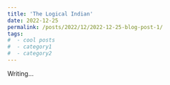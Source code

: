 ```yaml
---
title: 'The Logical Indian'
date: 2022-12-25
permalink: /posts/2022/12/2022-12-25-blog-post-1/
tags:
#  - cool posts
#  - category1
#  - category2
---
```


Writing...


